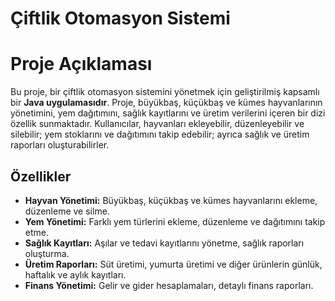 # Çiftlik Otomasyon Sistemi #

# Proje Açıklaması 

Bu proje, bir çiftlik otomasyon sistemini yönetmek için geliştirilmiş kapsamlı bir **Java uygulamasıdır**. Proje, büyükbaş, küçükbaş ve kümes hayvanlarının yönetimini, yem dağıtımını, sağlık kayıtlarını ve üretim verilerini içeren bir dizi özellik sunmaktadır. Kullanıcılar, hayvanları ekleyebilir, düzenleyebilir ve silebilir; yem stoklarını ve dağıtımını takip edebilir; ayrıca sağlık ve üretim raporları oluşturabilirler.

## Özellikler

- **Hayvan Yönetimi:** Büyükbaş, küçükbaş ve kümes hayvanlarını ekleme, düzenleme ve silme.
- **Yem Yönetimi:** Farklı yem türlerini ekleme, düzenleme ve dağıtımını takip etme.
- **Sağlık Kayıtları:** Aşılar ve tedavi kayıtlarını yönetme, sağlık raporları oluşturma.
- **Üretim Raporları:** Süt üretimi, yumurta üretimi ve diğer ürünlerin günlük, haftalık ve aylık kayıtları.
-  **Finans Yönetimi:** Gelir ve gider hesaplamaları, detaylı finans raporları.
